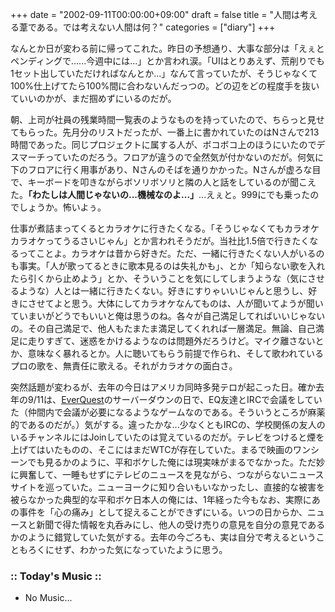 +++
date = "2002-09-11T00:00:00+09:00"
draft = false
title = "人間は考える葦である。では考えない人間は何？"
categories = ["diary"]
+++

なんとか日が変わる前に帰ってこれた。昨日の予想通り、大事な部分は「えぇとペンディングで......今週中には...」とか言われ涙。「UIはとりあえず、荒削りでも1セット出していただければなんとか...」なんて言っていたが、そうじゃなくて100%仕上げてたら100%間に合わないんだっつの。どの辺をどの程度手を抜いていいのかが、まだ掴めずにいるのだが。

朝、上司が社員の残業時間一覧表のようなものを持っていたので、ちらっと見せてもらった。先月分のリストだったが、一番上に書かれていたのはNさんで213時間であった。同じプロジェクトに属する人が、ボコボコ上のほうにいたのでデスマーチっていたのだろう。フロアが違うので全然気が付かないのだが。何気に下のフロアに行く用事があり、Nさんのそばを通りかかった。Nさんが虚ろな目で、キーボードを叩きながらボソリボソリと隣の人と話をしているのが聞こえた。<strong>「わたしは人間じゃないの...機械なのよ...」</strong>...えぇと。999にでも乗ったのでしょうか。怖いよぅ。

仕事が煮詰まってくるとカラオケに行きたくなる。「そうじゃなくてもカラオケカラオケってうるさいじゃん」とか言われそうだが。当社比1.5倍で行きたくなるってことよ。カラオケは昔から好きだ。ただ、一緒に行きたくない人がいるのも事実。「人が歌ってるときに歌本見るのは失礼かも」、とか「知らない歌を入れたら引くから止めよう」とか、そういうことを気にしてしまうような（気にさせるような）人とは一緒に行きたくない。好きにすりゃいいじゃんと思うし、好きにさせてよと思う。大体にしてカラオケなんてものは、人が聞いてようが聞いていまいがどうでもいいと俺は思うのね。各々が自己満足してればいいじゃないの。その自己満足で、他人もたまたま満足してくれれば一層満足。無論、自己満足に走りすぎて、迷惑をかけるようなのは問題外だろうけど。マイク離さないとか、意味なく暴れるとか。人に聴いてもらう前提で作られ、そして歌われているプロの歌を、無責任に歌える。それがカラオケの面白さ。

突然話題が変わるが、去年の今日はアメリカ同時多発テロが起こった日。確か去年の9/11は、<a href="http://everquest.station.sony.com/">EverQuest</a>のサーバーダウンの日で、EQ友達とIRCで会議をしていた（仲間内で会議が必要になるようなゲームなのである。そういうところが麻薬的であるのだが。）気がする。違ったかな...少なくともIRCの、学校関係の友人のいるチャンネルにはJoinしていたのは覚えているのだが。テレビをつけると煙を上げてはいたものの、そこにはまだWTCが存在していた。まるで映画のワンシーンでも見るかのように、平和ボケした俺には現実味がまるでなかった。ただ妙に興奮して、一睡もせずにテレビのニュースを見ながら、つながらないニュースサイトを巡っていた。ニューヨークに知り合いもいなかったし、直接的な被害を被らなかった典型的な平和ボケ日本人の俺には、1年経った今もなお、実際にあの事件を「心の痛み」として捉えることができずにいる。いつの日からか、ニュースと新聞で得た情報を丸呑みにし、他人の受け売りの意見を自分の意見であるかのように錯覚していた気がする。去年の今ごろも、実は自分で考えるということもろくにせず、わかった気になっていたように思う。

<h3>:: Today's Music ::</h3>
<ul>
<li>No Music...</li>
</ul>

